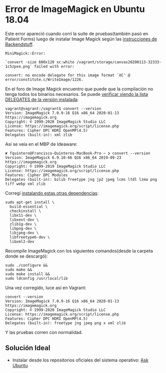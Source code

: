 # Error de ImageMagick en Ubuntu 18.04

Este error apareció cuando corrí la suite de pruebas(también pasó en Patient Forms) luego de instalar Image Magick según las [instrucciones de Backendstuff](https://github.com/cesc1989/backendstuff/blob/master/dependencies/install_image_magick.sh).

    MiniMagick::Error:
    
    `convert -size 600x120 xc:white /vagrant/storage/canvas20200113-32333-1c5zpxe.png` failed with error:
    
    convert: no encode delegate for this image format `XC' @ error/constitute.c/WriteImage/1226.

En el foro de Image Magick encuentro que puede que la compilación no tenga todos los binarios necesarios. Se puede [verificar viendo la lista DELEGATES de la versión instalada](https://imagemagick.org/discourse-server/viewtopic.php?t=35098):

    vagrant@vagrant:/vagrant$ convert --version
    Version: ImageMagick 7.0.9-16 Q16 x86_64 2020-01-13 https://imagemagick.org
    Copyright: © 1999-2020 ImageMagick Studio LLC
    License: https://imagemagick.org/script/license.php
    Features: Cipher DPC HDRI OpenMP(4.5) 
    Delegates (built-in): xml zlib

Así se veía en el MBP de Ideaware:

    ✘ fquintero@Francisco-Quinteros-MacBook-Pro ~ ❯ convert --version
    Version: ImageMagick 6.9.10-66 Q16 x86_64 2019-09-23 https://imagemagick.org
    Copyright: © 1999-2019 ImageMagick Studio LLC
    License: https://imagemagick.org/script/license.php
    Features: Cipher DPC Modules 
    Delegates (built-in): bzlib freetype jng jp2 jpeg lcms ltdl lzma png tiff webp xml zlib

Corregí [instalando estas otras dependencias](https://mindaslab.github.io/2018/11/22/install-latest-version-of-imagemagick-in-ubuntu-18-04.html):

    sudo apt-get install \
      build-essential \
      checkinstall \
      libx11-dev \
      libxext-dev \
      zlib1g-dev \
      libpng-dev \
      libjpeg-dev \
      libfreetype6-dev \
      libxml2-dev

Recompile ImageMagick con los siguientes comandos(desde la carpeta donde se descargó):

    sudo ./configure &&
    sudo make && 
    sudo make install &&
    sudo ldconfig /usr/local/lib

Una vez corregido, luce así en Vagrant:

    convert --version
    Version: ImageMagick 7.0.9-16 Q16 x86_64 2020-01-13 https://imagemagick.org
    Copyright: © 1999-2020 ImageMagick Studio LLC
    License: https://imagemagick.org/script/license.php
    Features: Cipher DPC HDRI OpenMP(4.5) 
    Delegates (built-in): freetype jng jpeg png x xml zlib

Y las pruebas corren con normalidad.

## Solución Ideal

- Instalar desde los repositorios oficiales del sistema operativo: [Ask Ubuntu](https://askubuntu.com/a/1176071)

